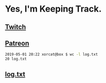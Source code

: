 # Yes, I'm Keeping Track.

## [Twitch](https://twitch.tv/ojreeves)
## [Patreon](https://patreon.com/ojreeves)

```bash
2019-05-01 20:22 xorcat@box $ wc -l log.txt
20 log.txt
```

## [log.txt](/log.txt)
